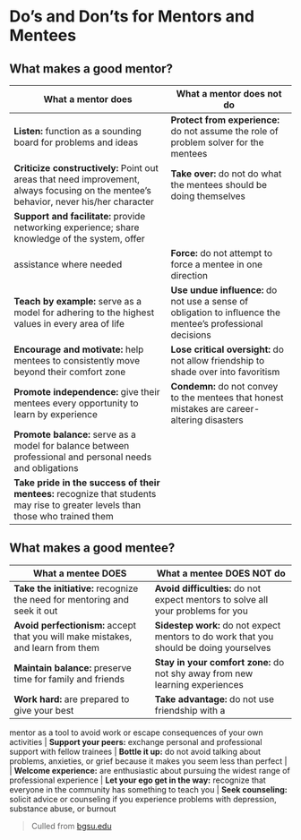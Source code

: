# Do’s and Don’ts for Mentors and Mentees 

## What makes a good mentor? 

| What a mentor does | What a mentor does not do 
| --- | --- |
| **Listen:** function as a sounding board for problems and ideas | **Protect from experience:** do not assume the role of problem solver for the mentees |
| **Criticize constructively:** Point out areas that need improvement, always focusing on the mentee’s behavior, never his/her character | **Take over:** do not do what the mentees should be doing themselves |
| **Support and facilitate:** provide networking experience; share knowledge of the system, offer
assistance where needed | **Force:** do not attempt to force a mentee in one direction |
| **Teach by example:** serve as a model for adhering to the highest values in every area of life |**Use undue influence:** do not use a sense of obligation to influence the mentee’s professional decisions |
| **Encourage and motivate:** help mentees to consistently move beyond their comfort zone | **Lose critical oversight:** do not allow friendship to shade over into favoritism |
| **Promote independence:** give their mentees every opportunity to learn by experience | **Condemn:** do not convey to the mentees that honest mistakes are career-altering disasters |
| **Promote balance:** serve as a model for balance between professional and personal needs and obligations
| **Take pride in the success of their mentees:** recognize that students may rise to greater levels than those who trained them 

## What makes a good mentee?

| What a mentee DOES | What a mentee DOES NOT do
| --- | --- |
| **Take the initiative:** recognize the need for mentoring and seek it out | **Avoid difficulties:** do not expect mentors to solve all your problems for you |
| **Avoid perfectionism:** accept that you will make mistakes, and learn from them | **Sidestep work:** do not expect mentors to do work that you should be doing yourselves |
| **Maintain balance:** preserve time for family and friends | **Stay in your comfort zone:** do not shy away from new learning experiences |
| **Work hard:** are prepared to give your best | **Take advantage:** do not use friendship with a
mentor as a tool to avoid work or escape consequences of your own activities
| **Support your peers:** exchange personal and professional support with fellow trainees | **Bottle it up:** do not avoid talking about problems, anxieties, or grief because it makes you seem less than perfect |
| **Welcome experience:** are enthusiastic about pursuing the widest range of professional
experience | **Let your ego get in the way:** recognize that everyone in the community has something to teach you 
| **Seek counseling:** solicit advice or counseling if you experience problems with depression, substance abuse, or burnout 

> Culled from [bgsu.edu](https://www.bgsu.edu/content/dam/BGSU/provost/center-undergraduate-research-scholarship/documents/Dos-and-Don-ts-of-Montors-and-Mentees.pdf)
